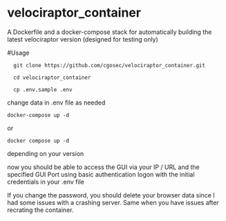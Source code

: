 # velociraptor_container
A Dockerfile and a docker-compose stack for automatically building the latest velociraptor version (designed for testing only)

#Usage

      git clone https://github.com/cgosec/velociraptor_container.git

      cd velociraptor_container

      cp .env.sample .env

change data in .env file as needed

    docker-compose up -d

or

    docker compose up -d

depending on your version

now you should be able to access the GUI via your IP / URL and the specified GUI Port using basic authentication logon with the initial credentials in your .env file

If you change the password, you should delete your browser data since I had some issues with a crashing server. Same when you have issues after recrating the container.
